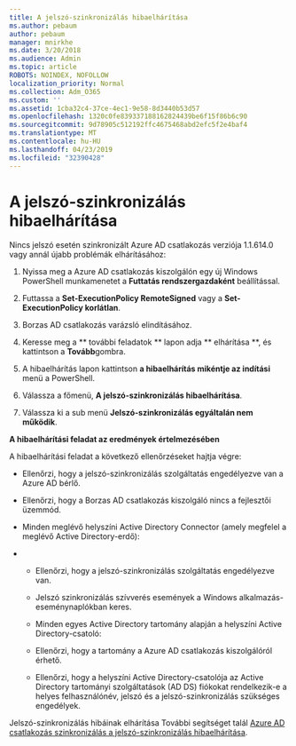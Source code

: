 ```yaml
---
title: A jelszó-szinkronizálás hibaelhárítása
ms.author: pebaum
author: pebaum
manager: mnirkhe
ms.date: 3/20/2018
ms.audience: Admin
ms.topic: article
ROBOTS: NOINDEX, NOFOLLOW
localization_priority: Normal
ms.collection: Adm_O365
ms.custom: ''
ms.assetid: 1cba32c4-37ce-4ec1-9e58-8d3440b53d57
ms.openlocfilehash: 1320c0fe839337188162824439be6f15f86b6c90
ms.sourcegitcommit: 9d78905c512192ffc4675468abd2efc5f2e4baf4
ms.translationtype: MT
ms.contentlocale: hu-HU
ms.lasthandoff: 04/23/2019
ms.locfileid: "32390428"
---
```

# <a name="troubleshoot-password-synchronization"></a>A jelszó-szinkronizálás hibaelhárítása

Nincs jelszó esetén szinkronizált Azure AD csatlakozás verziója 1.1.614.0 vagy annál újabb problémák elhárításához:
  
1. Nyissa meg a Azure AD csatlakozás kiszolgálón egy új Windows PowerShell munkamenetet a **Futtatás rendszergazdaként** beállítással. 
    
2. Futtassa a **Set-ExecutionPolicy RemoteSigned** vagy a **Set-ExecutionPolicy korlátlan**. 
    
3. Borzas AD csatlakozás varázsló elindításához.
    
4. Keresse meg a ** további feladatok ** lapon adja ** elhárítása **, és kattintson a **Tovább**gombra. 
    
5. A hibaelhárítás lapon kattintson **a hibaelhárítás mikéntje az indítási** menü a PowerShell. 
    
6. Válassza a főmenü, **A jelszó-szinkronizálás hibaelhárítása**. 
    
7. Válassza ki a sub menü **Jelszó-szinkronizálás egyáltalán nem működik**. 
    
 **A hibaelhárítási feladat az eredmények értelmezésében**
  
A hibaelhárítási feladat a következő ellenőrzéseket hajtja végre:
  
- Ellenőrzi, hogy a jelszó-szinkronizálás szolgáltatás engedélyezve van a Azure AD bérlő.
    
- Ellenőrzi, hogy a Borzas AD csatlakozás kiszolgáló nincs a fejlesztői üzemmód.
    
- Minden meglévő helyszíni Active Directory Connector (amely megfelel a meglévő Active Directory-erdő):
    
- 
  - Ellenőrzi, hogy a jelszó-szinkronizálás szolgáltatás engedélyezve van.
    
  - Jelszó szinkronizálás szívverés események a Windows alkalmazás-eseménynaplókban keres.
    
  - Minden egyes Active Directory tartomány alapján a helyszíni Active Directory-csatoló:
    
  - Ellenőrzi, hogy a tartomány a Azure AD csatlakozás kiszolgálóról érhető.
    
  - Ellenőrzi, hogy a helyszíni Active Directory-csatolója az Active Directory tartományi szolgáltatások (AD DS) fiókokat rendelkezik-e a helyes felhasználónév, jelszó és a jelszó-szinkronizálás szükséges engedélyek.
    
Jelszó-szinkronizálás hibáinak elhárítása További segítséget talál [Azure AD csatlakozás szinkronizálás a jelszó-szinkronizálás hibaelhárítása](https://docs.microsoft.com/azure/active-directory/connect/active-directory-aadconnectsync-troubleshoot-password-synchronization).
  

